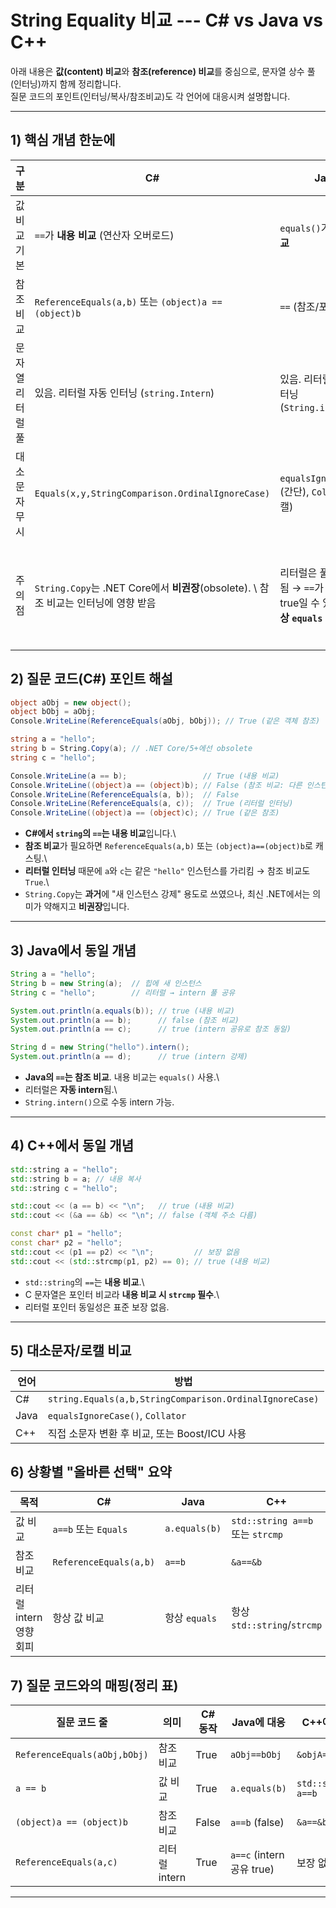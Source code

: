 # String Equality 비교 --- C# vs Java vs C++

아래 내용은 **값(content) 비교**와 **참조(reference) 비교**를 중심으로,
문자열 상수 풀(인터닝)까지 함께 정리합니다.\
질문 코드의 포인트(인터닝/복사/참조비교)도 각 언어에 대응시켜
설명합니다.

------------------------------------------------------------------------

## 1) 핵심 개념 한눈에

| 구분             | C#                                                  | Java                           | C++ |
|------------------------------|-----------------------------------------------------|--------------------------------|---------------|
| 값 비교 기본     | `==`가 **내용 비교** (연산자 오버로드)              | `equals()`가 **내용 비교**     | `std::string`의 `==`가 **내용 비교** |
| 참조 비교        | `ReferenceEquals(a,b)` 또는 `(object)a == (object)b` | `==` (참조/포인터 비교)        | 객체 주소 비교: `&s1 == &s2` (동일 객체 여부) |
| 문자열 리터럴 풀 | 있음. 리터럴 자동 인터닝 (`string.Intern`)          | 있음. 리터럴 자동 인터닝 (`String.intern()`) | 표준 **보장 없음** (컴파일러가 상수 병합할 수도, 안 할 수도) |
| 대소문자 무시    | `Equals(x,y,StringComparison.OrdinalIgnoreCase)`    | `equalsIgnoreCase()`(간단), `Collator`(로캘) | 표준 라이브러리 직접 지원 없음(직접 변환/비교 또는 라이브러리 사용) |
| 주의점           | `String.Copy`는 .NET Core에서 **비권장**(obsolete). \ 참조 비교는 인터닝에 영향 받음 | 리터럴은 풀에 intern됨 → `==`가 **우연히** true일 수 있으나, **항상 `equals` 사용** | `const char*` 리터럴의 `==`는 **포인터 비교**. 내용 비교엔 `std::string` 또는 `std::strcmp` |


## 2) 질문 코드(C#) 포인트 해설

``` csharp
object aObj = new object();
object bObj = aObj;
Console.WriteLine(ReferenceEquals(aObj, bObj)); // True (같은 객체 참조)

string a = "hello";
string b = String.Copy(a); // .NET Core/5+에선 obsolete
string c = "hello";

Console.WriteLine(a == b);                 // True (내용 비교)
Console.WriteLine((object)a == (object)b); // False (참조 비교: 다른 인스턴스)
Console.WriteLine(ReferenceEquals(a, b));  // False
Console.WriteLine(ReferenceEquals(a, c));  // True (리터럴 인터닝)
Console.WriteLine((object)a == (object)c); // True (같은 참조)
```

-   **C#에서 `string`의 `==`는 내용 비교**입니다.\
-   **참조 비교**가 필요하면 `ReferenceEquals(a,b)` 또는
    `(object)a==(object)b`로 캐스팅.\
-   **리터럴 인터닝** 때문에 `a`와 `c`는 같은 `"hello"` 인스턴스를
    가리킴 → 참조 비교도 `True`.\
-   `String.Copy`는 **과거**에 "새 인스턴스 강제" 용도로 쓰였으나, 최신
    .NET에서는 의미가 약해지고 **비권장**입니다.

------------------------------------------------------------------------

## 3) Java에서 동일 개념

``` java
String a = "hello";
String b = new String(a);  // 힙에 새 인스턴스
String c = "hello";        // 리터럴 → intern 풀 공유

System.out.println(a.equals(b)); // true (내용 비교)
System.out.println(a == b);      // false (참조 비교)
System.out.println(a == c);      // true (intern 공유로 참조 동일)

String d = new String("hello").intern();
System.out.println(a == d);      // true (intern 강제)
```

-   **Java의 `==`는 참조 비교**. 내용 비교는 `equals()` 사용.\
-   리터럴은 **자동 intern**됨.\
-   `String.intern()`으로 수동 intern 가능.

------------------------------------------------------------------------

## 4) C++에서 동일 개념

``` cpp
std::string a = "hello";
std::string b = a; // 내용 복사
std::string c = "hello";

std::cout << (a == b) << "\n";   // true (내용 비교)
std::cout << (&a == &b) << "\n"; // false (객체 주소 다름)

const char* p1 = "hello";
const char* p2 = "hello";
std::cout << (p1 == p2) << "\n";         // 보장 없음
std::cout << (std::strcmp(p1, p2) == 0); // true (내용 비교)
```

-   `std::string`의 `==`는 **내용 비교**.\
-   C 문자열은 포인터 비교라 **내용 비교 시 `strcmp` 필수**.\
-   리터럴 포인터 동일성은 표준 보장 없음.

------------------------------------------------------------------------

## 5) 대소문자/로캘 비교

| 언어 | 방법 |
|------|---------------------------------------------------------|
| C#   | `string.Equals(a,b,StringComparison.OrdinalIgnoreCase)` |
| Java | `equalsIgnoreCase()`, `Collator`                        |
| C++  | 직접 소문자 변환 후 비교, 또는 Boost/ICU 사용           |


## 6) 상황별 "올바른 선택" 요약

| 목적           | C#                       | Java          | C++                       |
|----------------|--------------------------|---------------|---------------------------|
| 값 비교        | `a==b` 또는 `Equals`     | `a.equals(b)` | `std::string a==b` 또는 `strcmp` |
| 참조 비교      | `ReferenceEquals(a,b)`   | `a==b`        | `&a==&b`                  |
| 리터럴 intern 영향 회피 | 항상 값 비교             | 항상 `equals` | 항상 `std::string`/`strcmp` |


## 7) 질문 코드와의 매핑(정리 표)

| 질문 코드 줄                | 의미        | C# 동작 | Java에 대응        | C++에 대응           |
|-----------------------------|-------------|---------|--------------------|----------------------|
| `ReferenceEquals(aObj,bObj)`| 참조 비교   | True    | `aObj==bObj`       | `&objA==&objB`       |
| `a == b`                    | 값 비교     | True    | `a.equals(b)`      | `std::string a==b`   |
| `(object)a == (object)b`    | 참조 비교   | False   | `a==b` (false)     | `&a==&b`             |
| `ReferenceEquals(a,c)`      | 리터럴 intern | True  | `a==c` (intern 공유 true) | 보장 없음 |

---

